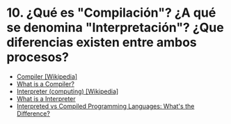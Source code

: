 # 10. ¿Qué es "Compilación"? ¿A qué se denomina "Interpretación"? ¿Que diferencias existen entre ambos procesos?

- [Compiler [Wikipedia]](https://en.wikipedia.org/wiki/Compiler)
- [What is a Compiler?](https://www.youtube.com/watch?v=zIjI8H945T8)
- [Interpreter (computing) [Wikipedia]](https://en.wikipedia.org/wiki/Interpreter_(computing))
- [What is a Interpreter](https://www.youtube.com/watch?v=d7Qs-zHzQhc)
- [Interpreted vs Compiled Programming Languages: What's the Difference?](https://www.freecodecamp.org/news/compiled-versus-interpreted-languages/)
